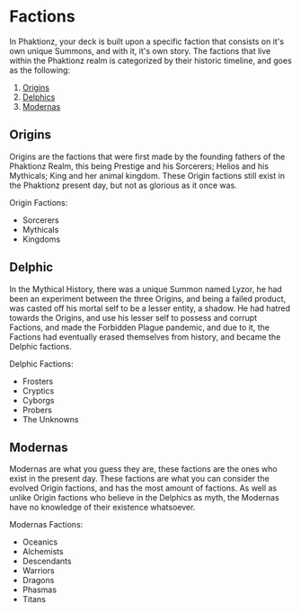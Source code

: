 # Factions 
In Phaktionz, your deck is built upon a specific faction that consists on it's own 
unique Summons, and with it, it's own story. The factions that live within the Phaktionz 
realm is categorized by their historic timeline, and goes as the following: 
1. [Origins](./ch1-01-factions.html#origins)
2. [Delphics](./ch1-01-factions.html#delphic)
3. [Modernas](ch1-01-factions.html#modernas)

<div name="origins"><h2>Origins</h2></div>
Origins are the factions that were first made by the founding fathers of the Phaktionz Realm, this being Prestige and his Sorcerers;
Helios and his Mythicals; King and her animal kingdom. These Origin factions still exist in the Phaktionz present day, but not as glorious as 
it once was.

Origin Factions: 
- Sorcerers 
- Mythicals
- Kingdoms

<div name="delphic"><h2>Delphic</h2></div>
In the Mythical History, there was a unique Summon named Lyzor, he had been an experiment between the three Origins, and being a failed product, 
was casted off his mortal self to be a lesser entity, a shadow. He had hatred towards the Origins, and use his lesser self to possess and corrupt 
Factions, and made the Forbidden Plague pandemic, and due to it, the Factions had eventually erased themselves from history, and became the Delphic factions. 

Delphic Factions: 
- Frosters
- Cryptics
- Cyborgs
- Probers
- The Unknowns 

<div name="modernas"><h2>Modernas</h2></div>
Modernas are what you guess they are, these factions are the ones who exist in the present day. These factions are what you can consider the evolved 
Origin factions, and has the most amount of factions. As well as unlike Origin factions who believe in the Delphics as myth, the Modernas have no 
knowledge of their existence whatsoever. 

Modernas Factions: 
- Oceanics 
- Alchemists 
- Descendants
- Warriors 
- Dragons 
- Phasmas 
- Titans

